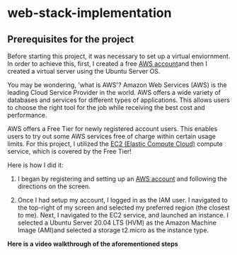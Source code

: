 # web-stack-implementation
## **Prerequisites for the project**

Before starting this project, it was necessary to set up a virtual enviornment. In order to achieve this, first, I created a free [AWS account](https://aws.amazon.com/)and then I created a virtual server using the Ubuntu Server OS.

You may be wondering, 'what is AWS'? Amazon Web Services (AWS) is the leading Cloud Service Provider in the world. AWS offers a wide variety of databases and services for different types of applications. This allows users to choose the right tool for the job while receiving the best cost and performance. 

AWS offers a Free Tier for newly registered account users. This enables users to try out some AWS services free of charge within certain usage limits. For this project, I utilized the [EC2 (Elastic Compute Cloud)](https://aws.amazon.com/ec2/features/) compute service, which is covered by the Free Tier!

Here is how I did it:

1. I began by registering and setting up an [AWS account](https://portal.aws.amazon.com/billing/signup#/start) and following the directions on the screen.

2. Once I had setup my account, I logged in as the IAM user. I navigated to the top-right of my screen and selected my preferred region (the closest to me). Next, I navigated to the EC2 service, and launched an instance. I selected a Ubuntu Server 20.04 LTS (HVM) as the Amazon Machine Image (AMI)and selected a storage t2.micro as the instance type.

**Here is a video walkthrough of the aforementioned steps** 